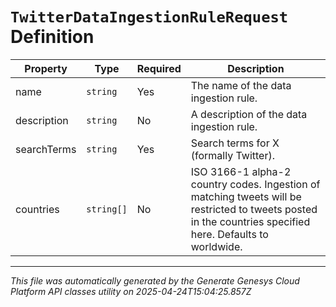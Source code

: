# `TwitterDataIngestionRuleRequest` Definition

| Property | Type | Required | Description |
|----------|------|----------|-------------|
| name | `string` | Yes | The name of the data ingestion rule. |
| description | `string` | No | A description of the data ingestion rule. |
| searchTerms | `string` | Yes | Search terms for X (formally Twitter). |
| countries | `string[]` | No | ISO 3166-1 alpha-2 country codes. Ingestion of matching tweets will be restricted to tweets posted in the countries specified here. Defaults to worldwide. |

---

*This file was automatically generated by the Generate Genesys Cloud Platform API classes utility on 2025-04-24T15:04:25.857Z*